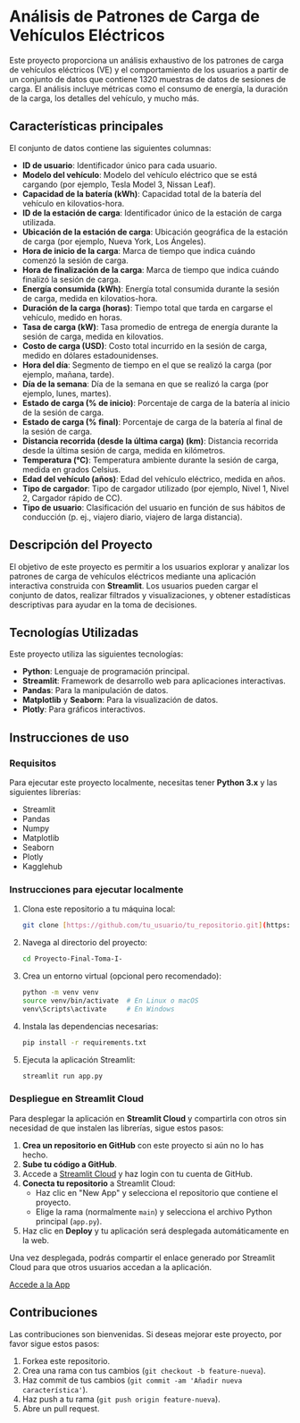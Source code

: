 # Análisis de Patrones de Carga de Vehículos Eléctricos

Este proyecto proporciona un análisis exhaustivo de los patrones de carga de vehículos eléctricos (VE) y el comportamiento de los usuarios a partir de un conjunto de datos que contiene 1320 muestras de datos de sesiones de carga. El análisis incluye métricas como el consumo de energía, la duración de la carga, los detalles del vehículo, y mucho más.

## Características principales

El conjunto de datos contiene las siguientes columnas:

- **ID de usuario**: Identificador único para cada usuario.
- **Modelo del vehículo**: Modelo del vehículo eléctrico que se está cargando (por ejemplo, Tesla Model 3, Nissan Leaf).
- **Capacidad de la batería (kWh)**: Capacidad total de la batería del vehículo en kilovatios-hora.
- **ID de la estación de carga**: Identificador único de la estación de carga utilizada.
- **Ubicación de la estación de carga**: Ubicación geográfica de la estación de carga (por ejemplo, Nueva York, Los Ángeles).
- **Hora de inicio de la carga**: Marca de tiempo que indica cuándo comenzó la sesión de carga.
- **Hora de finalización de la carga**: Marca de tiempo que indica cuándo finalizó la sesión de carga.
- **Energía consumida (kWh)**: Energía total consumida durante la sesión de carga, medida en kilovatios-hora.
- **Duración de la carga (horas)**: Tiempo total que tarda en cargarse el vehículo, medido en horas.
- **Tasa de carga (kW)**: Tasa promedio de entrega de energía durante la sesión de carga, medida en kilovatios.
- **Costo de carga (USD)**: Costo total incurrido en la sesión de carga, medido en dólares estadounidenses.
- **Hora del día**: Segmento de tiempo en el que se realizó la carga (por ejemplo, mañana, tarde).
- **Día de la semana**: Día de la semana en que se realizó la carga (por ejemplo, lunes, martes).
- **Estado de carga (% de inicio)**: Porcentaje de carga de la batería al inicio de la sesión de carga.
- **Estado de carga (% final)**: Porcentaje de carga de la batería al final de la sesión de carga.
- **Distancia recorrida (desde la última carga) (km)**: Distancia recorrida desde la última sesión de carga, medida en kilómetros.
- **Temperatura (°C)**: Temperatura ambiente durante la sesión de carga, medida en grados Celsius.
- **Edad del vehículo (años)**: Edad del vehículo eléctrico, medida en años.
- **Tipo de cargador**: Tipo de cargador utilizado (por ejemplo, Nivel 1, Nivel 2, Cargador rápido de CC).
- **Tipo de usuario**: Clasificación del usuario en función de sus hábitos de conducción (p. ej., viajero diario, viajero de larga distancia).

## Descripción del Proyecto

El objetivo de este proyecto es permitir a los usuarios explorar y analizar los patrones de carga de vehículos eléctricos mediante una aplicación interactiva construida con **Streamlit**. Los usuarios pueden cargar el conjunto de datos, realizar filtrados y visualizaciones, y obtener estadísticas descriptivas para ayudar en la toma de decisiones.

## Tecnologías Utilizadas

Este proyecto utiliza las siguientes tecnologías:

- **Python**: Lenguaje de programación principal.
- **Streamlit**: Framework de desarrollo web para aplicaciones interactivas.
- **Pandas**: Para la manipulación de datos.
- **Matplotlib** y **Seaborn**: Para la visualización de datos.
- **Plotly**: Para gráficos interactivos.

## Instrucciones de uso

### Requisitos

Para ejecutar este proyecto localmente, necesitas tener **Python 3.x** y las siguientes librerías:

- Streamlit
- Pandas
- Numpy
- Matplotlib
- Seaborn
- Plotly
- Kagglehub

### Instrucciones para ejecutar localmente

1. Clona este repositorio a tu máquina local:
    ```bash
    git clone [https://github.com/tu_usuario/tu_repositorio.git](https://github.com/Sebas23615/Proyecto-Final-Toma-I-.git)
    ```

2. Navega al directorio del proyecto:
    ```bash
    cd Proyecto-Final-Toma-I-
    ```

3. Crea un entorno virtual (opcional pero recomendado):
    ```bash
    python -m venv venv
    source venv/bin/activate  # En Linux o macOS
    venv\Scripts\activate     # En Windows
    ```

4. Instala las dependencias necesarias:
    ```bash
    pip install -r requirements.txt
    ```

5. Ejecuta la aplicación Streamlit:
    ```bash
    streamlit run app.py
    ```

### Despliegue en Streamlit Cloud

Para desplegar la aplicación en **Streamlit Cloud** y compartirla con otros sin necesidad de que instalen las librerías, sigue estos pasos:

1. **Crea un repositorio en GitHub** con este proyecto si aún no lo has hecho.
2. **Sube tu código a GitHub**.
3. Accede a [Streamlit Cloud](https://share.streamlit.io/) y haz login con tu cuenta de GitHub.
4. **Conecta tu repositorio** a Streamlit Cloud:
   - Haz clic en "New App" y selecciona el repositorio que contiene el proyecto.
   - Elige la rama (normalmente `main`) y selecciona el archivo Python principal (`app.py`).
5. Haz clic en **Deploy** y tu aplicación será desplegada automáticamente en la web.

Una vez desplegada, podrás compartir el enlace generado por Streamlit Cloud para que otros usuarios accedan a la aplicación.

[Accede a la App](https://tomadecisiones1.streamlit.app/)

## Contribuciones

Las contribuciones son bienvenidas. Si deseas mejorar este proyecto, por favor sigue estos pasos:

1. Forkea este repositorio.
2. Crea una rama con tus cambios (`git checkout -b feature-nueva`).
3. Haz commit de tus cambios (`git commit -am 'Añadir nueva característica'`).
4. Haz push a tu rama (`git push origin feature-nueva`).
5. Abre un pull request.
